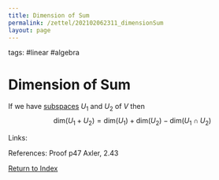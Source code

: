 ```yaml
---
title: Dimension of Sum
permalink: /zettel/202102062311_dimensionSum
layout: page
---
```

tags: #linear #algebra

# Dimension of Sum

If we have [subspaces](202102061429_subspaceDefinition) $U_1$ and $U_2$ of $V$ then 
$$
\mathrm{dim}(U_1 + U_2) = \mathrm{dim}(U_1) + \mathrm{dim}(U_2) - \mathrm{dim}(U_1 \cap U_2)
$$

Links: 

References: Proof p47 Axler, 2.43

[Return to Index](index)